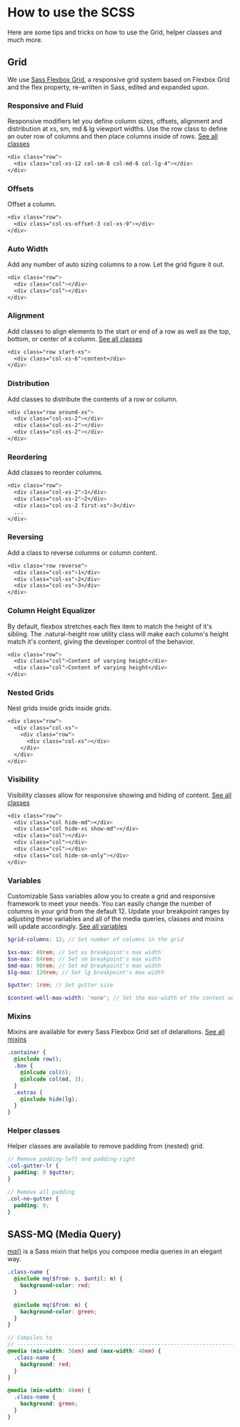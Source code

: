 # How to use the SCSS

Here are some tips and tricks on how to use the Grid, helper classes and much
more.

## Grid

We use [Sass Flexbox Grid](http://sassflexboxgrid.com/), a responsive grid
system based on Flexbox Grid and the flex property, re-written in Sass, edited
and expanded upon.

### Responsive and Fluid

Responsive modifiers let you define column sizes, offsets, alignment and
distribution at xs, sm, md & lg viewport widths. Use the row class to define an
outer row of columns and then place columns inside of rows.
[See all classes](http://sassflexboxgrid.com/views/classes.html)

```scss
<div class="row">
  <div class="col-xs-12 col-sm-8 col-md-6 col-lg-4"></div>
</div>
```

### Offsets

Offset a column.

```scss
<div class="row">
  <div class="col-xs-offset-3 col-xs-9"></div>
</div>
```

### Auto Width

Add any number of auto sizing columns to a row. Let the grid figure it out.

```scss
<div class="row">
  <div class="col"></div>
  <div class="col"></div>
</div>
```

### Alignment

Add classes to align elements to the start or end of a row as well as the top,
bottom, or center of a column.
[See all classes](http://sassflexboxgrid.com/views/classes.html)

```scss
<div class="row start-xs">
  <div class="col-xs-6">content</div>
</div>
```

### Distribution

Add classes to distribute the contents of a row or column.

```scss
<div class="row around-xs">
  <div class="col-xs-2"></div>
  <div class="col-xs-2"></div>
  <div class="col-xs-2"></div>
</div>
```

### Reordering

Add classes to reorder columns.

```scss
<div class="row">
  <div class="col-xs-2">1</div>
  <div class="col-xs-2">2</div>
  <div class="col-xs-2 first-xs">3</div>
  ...
</div>
```

### Reversing

Add a class to reverse columns or column content.

```scss
<div class="row reverse">
  <div class="col-xs">1</div>
  <div class="col-xs">2</div>
  <div class="col-xs">3</div>
</div>
```

### Column Height Equalizer

By default, flexbox stretches each flex item to match the height of it's
sibling. The .natural-height row utility class will make each column's height
match it's content, giving the developer control of the behavior.

```scss
<div class="row">
  <div class="col">Content of varying height</div>
  <div class="col">Content of varying height</div>
</div>
```

### Nested Grids

Nest grids inside grids inside grids.

```scss
<div class="row">
  <div class="col-xs">
    <div class="row">
      <div class="col-xs"></div>
    </div>
  </div>
</div>
```

### Visibility

Visibility classes allow for responsive showing and hiding of content.
[See all classes](http://sassflexboxgrid.com/views/classes.html)

```scss
<div class="row">
  <div class="col hide-md"></div>
  <div class="col hide-xs show-md"></div>
  <div class="col"></div>
  <div class="col"></div>
  <div class="col"></div>
  <div class="col hide-sm-only"></div>
</div>
```

### Variables

Customizable Sass variables allow you to create a grid and responsive framework
to meet your needs. You can easily change the number of columns in your grid
from the default 12. Update your breakpoint ranges by adjusting these variables
and all of the media queries, classes and mixins will update accordingly.
[See all variables](http://sassflexboxgrid.com/views/variables.html)

```scss
$grid-columns: 12; // Set number of columns in the grid

$xs-max: 40rem; // Set xs breakpoint's max width
$sm-max: 64rem; // Set sm breakpoint's max width
$md-max: 90rem; // Set md breakpoint's max width
$lg-max: 120rem; // Set lg breakpoint's max width

$gutter: 1rem; // Set gutter size

$content-well-max-width: 'none'; // Set the max-width of the content well
```

### Mixins

Mixins are available for every Sass Flexbox Grid set of delarations.
[See all mixins](http://sassflexboxgrid.com/views/mixins.html)

```scss
.container {
  @include row();
  .box {
    @inlcude col(6);
    @inlcude col(md, 3);
  }
  .extras {
    @include hide(lg);
  }
}
```

### Helper classes

Helper classes are available to remove padding from (nested) grid.

```scss
// Remove padding-left and padding-right
.col-gutter-lr {
  padding: 0 $gutter;
}

// Remove all padding
.col-no-gutter {
  padding: 0;
}
```

## SASS-MQ (Media Query)

[mq()](https://github.com/sass-mq/sass-mq) is a Sass mixin that helps you
compose media queries in an elegant way.

```scss
.class-name {
  @include mq($from: s, $until: m) {
    background-color: red;
  }

  @include mq($from: m) {
    background-color: green;
  }
}

// Compiles to
// -------------------------------------------------------------------------------
@media (min-width: 36em) and (max-width: 48em) {
  .class-name {
    background: red;
  }
}

@media (min-width: 48em) {
  .class-name {
    background: green;
  }
}
```
